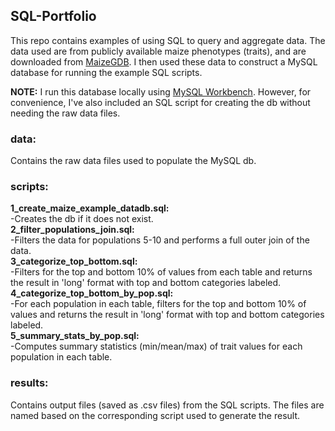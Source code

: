 ## SQL-Portfolio

This repo contains examples of using SQL to query and aggregate data. The data used are from publicly available maize phenotypes (traits), and are downloaded from [MaizeGDB](https://download.maizegdb.org/Maize_Domestication_Traits/). I then used these data to construct a MySQL database for running the example SQL scripts.

**NOTE:** I run this database locally using [MySQL Workbench](https://www.mysql.com/products/workbench/). However, for convenience, I've also included an SQL script for creating the db without needing the raw data files.

### data:
Contains the raw data files used to populate the MySQL db.

### scripts:
**1_create_maize_example_datadb.sql:**<br> 
-Creates the db if it does not exist.<br>
**2_filter_populations_join.sql:**<br>
-Filters the data for populations 5-10 and performs a full outer join of the data.<br>
**3_categorize_top_bottom.sql:**<br>
-Filters for the top and bottom 10% of values from each table and returns the result in 'long' format with top and bottom categories labeled.<br>
**4_categorize_top_bottom_by_pop.sql:**<br>
-For each population in each table, filters for the top and bottom 10% of values and returns the result in 'long' format with top and bottom categories labeled.<br>
**5_summary_stats_by_pop.sql:**<br>
-Computes summary statistics (min/mean/max) of trait values for each population in each table.<br>

### results:
Contains output files (saved as .csv files) from the SQL scripts. The files are named based on the corresponding script used to generate the result.